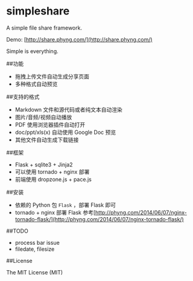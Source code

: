 simpleshare
===========

A simple file share framework.

Demo: [http://share.phyng.com/](http://share.phyng.com/)

Simple is everything.

##功能
* 拖拽上传文件自动生成分享页面
* 多种格式自动预览

##支持的格式
* Markdown 文件和源代码或者纯文本自动渲染
* 图片/音频/视频自动播放
* PDF 使用浏览器插件自动打开
* doc/ppt/xls(x) 自动使用 Google Doc 预览
* 其他文件自动生成下载链接

##框架
* Flask + sqlite3 + Jinja2
* 可以使用 tornado + nginx 部署
* 前端使用 dropzone.js + pace.js

##安装
* 依赖的 Python 包 `Flask` ，部署 Flask 即可
* tornado + nginx 部署 Flask 参考[http://phyng.com/2014/06/07/nginx-tornado-flask/](http://phyng.com/2014/06/07/nginx-tornado-flask/)

##TODO
* process bar issue
* filedate, filesize

##License

The MIT License (MIT)